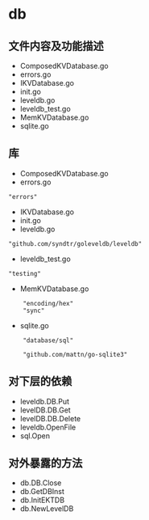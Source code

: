 # db
## 文件内容及功能描述
* ComposedKVDatabase.go
* errors.go
* IKVDatabase.go
* init.go
* leveldb.go
* leveldb_test.go
* MemKVDatabase.go
* sqlite.go

## 库
* ComposedKVDatabase.go
* errors.go
```
"errors"
```
* IKVDatabase.go
* init.go
* leveldb.go
```
"github.com/syndtr/goleveldb/leveldb"
```
* leveldb_test.go
```
"testing"
```
* MemKVDatabase.go
```
	"encoding/hex"
	"sync"
```
* sqlite.go
```
	"database/sql"

	"github.com/mattn/go-sqlite3"
```

## 对下层的依赖
* leveldb.DB.Put
* levelDB.DB.Get
* levelDB.DB.Delete
* leveldb.OpenFile
* sql.Open

## 对外暴露的方法
* db.DB.Close
* db.GetDBInst
* db.InitEKTDB
* db.NewLevelDB

